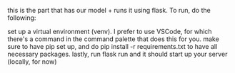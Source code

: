 this is the part that has our model + runs it using flask. To run, do the following:

set up a virtual environment (venv). I prefer to use VSCode, for which there's a command in the command palette that does this for you.
make sure to have pip set up, and do pip install -r requirements.txt to have all necessary packages.
lastly, run flask run and it should start up your server (locally, for now)
